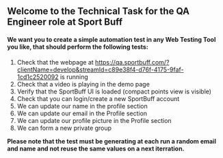 ## Welcome to the Technical Task for the QA Engineer role at Sport Buff



#### We want you to create a simple automation test in any Web Testing Tool you like, that should perform the following tests: 


1. Check that the webpage at https://qa.sportbuff.com/?clientName=develop&streamId=c89e38f4-d76f-4175-9faf-1cd1c2520092 is running
2. Check that a video is playing in the demo page
3. Verify that the SportBuff UI is loaded (compact points view is visible)
4. Check that you can login/create a new SportBuff account
5. We can update our name in the profile section
6. We can update our email in the Profile section
7. We can update our profile picture in the Profile section
8. We can form a new private group

**Please note that the test must be generating at each run a random email and name and not reuse the same values on a next iterration.**
